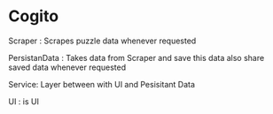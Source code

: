 # Cogito
Scraper : Scrapes puzzle data whenever requested

PersistanData : Takes data from Scraper and save this data also share saved data whenever requested

Service: Layer between with UI and Pesisitant Data

UI : is UI

